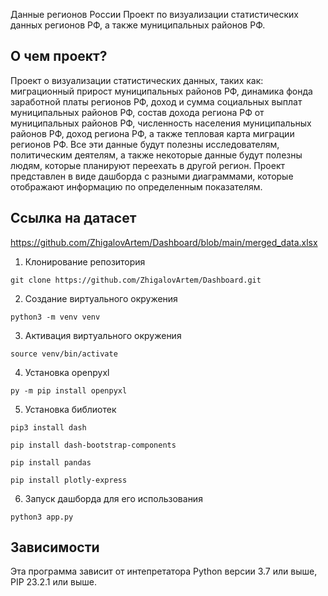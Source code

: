 Данные регионов России
Проект по визуализации статистических данных регионов РФ, а также муниципальных районов РФ.
<!--Описание-->
## О чем проект?
Проект о визуализации статистических данных, таких как: миграционный прирост муниципальных районов РФ, динамика фонда заработной платы регионов РФ, доход и сумма социальных выплат муниципальных районов РФ, состав дохода региона РФ от муниципальных районов РФ, численность населения муниципальных районов РФ, доход региона РФ, а также тепловая карта миграции регионов РФ. Все эти данные будут полезны исследователям, политическим деятелям, а также некоторые данные будут полезны людям, которые планируют переехать в другой регион. Проект представлен в виде дашборда с разными диаграммами, которые отображают информацию по определенным показателям.
## Ссылка на датасет
https://github.com/ZhigalovArtem/Dashboard/blob/main/merged_data.xlsx

<!--Установка-->
1. Клонирование репозитория 

```git clone https://github.com/ZhigalovArtem/Dashboard.git```

2. Создание виртуального окружения

```python3 -m venv venv```


3. Активация виртуального окружения

```source venv/bin/activate```

4. Установка openpyxl

```py -m pip install openpyxl```

5. Установка библиотек

```pip3 install dash```

```pip install dash-bootstrap-components```

```pip install pandas```

```pip install plotly-express```


6. Запуск дашборда для его использования

```python3 app.py```

<!--Зависимости-->
## Зависимости
Эта программа зависит от интепретатора Python версии 3.7 или выше, PIP 23.2.1 или выше.
